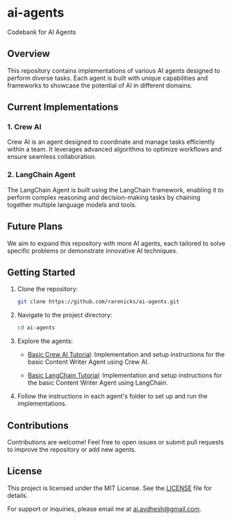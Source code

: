 # ai-agents
Codebank for AI Agents 
## Overview
This repository contains implementations of various AI agents designed to perform diverse tasks. Each agent is built with unique capabilities and frameworks to showcase the potential of AI in different domains.

## Current Implementations
### 1. Crew AI
Crew AI is an agent designed to coordinate and manage tasks efficiently within a team. It leverages advanced algorithms to optimize workflows and ensure seamless collaboration.

### 2. LangChain Agent
The LangChain Agent is built using the LangChain framework, enabling it to perform complex reasoning and decision-making tasks by chaining together multiple language models and tools.

## Future Plans
We aim to expand this repository with more AI agents, each tailored to solve specific problems or demonstrate innovative AI techniques.

## Getting Started
1. Clone the repository:
    ```bash
    git clone https://github.com/rarenicks/ai-agents.git
    ```
2. Navigate to the project directory:
    ```bash
    cd ai-agents
    ```

3. Explore the agents:
    - [Basic Crew AI Tutorial](basic-crew-ai-agent-tutorial):  Implementation and setup instructions for the basic Content Writer Agent using Crew AI.

    - [Basic LangChain Tutorial](basic-langchain-agent-tutorial):  Implementation and setup instructions for the basic Content Writer Agent using LangChain.

4. Follow the instructions in each agent's folder to set up and run the implementations.

## Contributions
Contributions are welcome! Feel free to open issues or submit pull requests to improve the repository or add new agents.


## License
This project is licensed under the MIT License. See the [LICENSE](LICENSE) file for details.


For support or inquiries, please email me at [ai.avdhesh@gmail.com](mailto:ai.avdhesh@gmail.com).